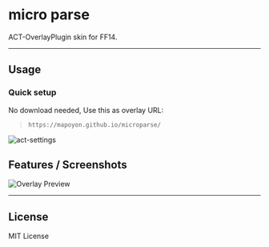 # micro parse

ACT-OverlayPlugin skin for FF14.

---

## Usage

### Quick setup

No download needed,
Use this as overlay URL:

> `https://mapoyon.github.io/microparse/`

![act-settings](https://mapoyon.github.io/microparse/images/act-settings.png)


## Features / Screenshots

![Overlay Preview](https://mapoyon.github.io/microparse/images/screenshot.png)

---

## License

MIT License
